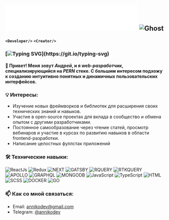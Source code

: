 ##  <img src="https://raw.githubusercontent.com/Lon1y/hello/eebc78db26cf2b13fbd2b1c01bacbec343f2252f/name.svg" alt="Ghost"/> <img src="https://raw.githubusercontent.com/Tarikul-Islam-Anik/Telegram-Animated-Emojis/main/Smileys/Ghost.webp" alt="Ghost" width="55" height="60" />
**`<Developer/>`** **`<Creator/>`**

### [![Typing SVG](https://readme-typing-svg.demolab.com?font=Montserrat&weight=600&pause=1000&color=F7F7F7&random=false&width=435&lines=%E2%9C%94%EF%B8%8F+Full-stack+web+%D1%80%D0%B0%D0%B7%D1%80%D0%B0%D0%B1%D0%BE%D1%82%D1%87%D0%B8%D0%BA;%E2%9C%94%EF%B8%8F+%D0%94%D0%B5%D1%80%D0%B6%D1%83+%D1%84%D0%BE%D0%BA%D1%83%D1%81+%D0%BD%D0%B0+%D1%86%D0%B5%D0%BB%D1%8F%D1%85+;%E2%9C%94%EF%B8%8F+%D0%92%D1%81%D0%B5%D0%B3%D0%B4%D0%B0+%D0%BE%D0%B1%D1%83%D1%87%D0%B0%D1%8E%D1%81%D1%8C.)](https://git.io/typing-svg)

#### 👋 Привет! Меня зовут _**Андрей**_, и я _**web-разработчик**_, специализирующийся на _**PERN**_ стеке. С большим интересом подхожу к созданию интуитивно понятных и динамичных пользовательских интерфейсов.

### 💡 Интересы:
<ul>
  <li>Изучение новых фреймворков и библиотек для расширения своих технических знаний и навыков.</li>
  <li>Участие в open-source проектах для вклада в сообщество и обмена опытом с другими разработчиками.</li>
  <li>Постоянное самообразование через чтение статей, просмотр вебинаров и участие в курсах по развитию навыков в области frontend-разработки.</li>
  <li>Написание целостных фуллстак приложений</li>
</ul>

### 🛠️ Технические навыки:
![ReactJs](https://img.shields.io/badge/-ReactJs-5B5C5F?style=for-the-badge&logo=React)
![Redux](https://img.shields.io/badge/-Redux-5B5C5F?style=for-the-badge&logo=Redux)
![NEXT](https://img.shields.io/badge/-NEXT-5B5C5F?style=for-the-badge&logo=vercel)
![GATSBY](https://img.shields.io/badge/-GATSBY-5B5C5F?style=for-the-badge&logo=gatsby)
![RQUERY](https://img.shields.io/badge/-RQUERY-5B5C5F?style=for-the-badge&logo=reactquery)
![RTKQUERY](https://img.shields.io/badge/-RTKQUERY-5B5C5F?style=for-the-badge&logo=rtkq)
![APOLLO](https://img.shields.io/badge/-APOLLO-5B5C5F?style=for-the-badge&logo=apollographql)
![GRAPHQL](https://img.shields.io/badge/-GRAPHQL-5B5C5F?style=for-the-badge&logo=graphql)
![MONGODB](https://img.shields.io/badge/-MONGODB-5B5C5F?style=for-the-badge&logo=mongodb)
![JavaScript](https://img.shields.io/badge/-Vanilla-5B5C5F?style=for-the-badge&logo=JavaScript)
![TypeScript](https://img.shields.io/badge/-TypeScript-5B5C5F?style=for-the-badge&logo=TypeScript)
![HTML](https://img.shields.io/badge/-HTML-5B5C5F?style=for-the-badge&logo=html5)
![SCSS](https://img.shields.io/badge/-SCSS-5B5C5F?style=for-the-badge&logo=sass)
![DOCKER](https://img.shields.io/badge/-docker-5B5C5F?style=for-the-badge&logo=docker)
![GO](https://img.shields.io/badge/-docker-gray?style=for-the-badge&logo=go)

### 📫 Как со мной связаться:
<ul>
  <li>Email: <a href="mailto:annikodev@gmail.com">annikodev@gmail.com</a> </li>
  <li>Telegram: <a href='https://t.me/annikodev'>@annikodev</a></li>
</ul>


##
